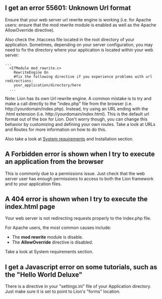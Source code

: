 ## I get an error 55601: Unknown Url format ##
Ensure that your web server url rewrite engine is working (i.e. for Apache users: ensure that the mod rewrite module is enabled as well as the Apache AllowOverride directive).

Also check the .htaccess file located in the root directory of your application. Sometimes, depending on your server configuration, you may need to fix the directory where your application is located within your web server:

```
...
  <IfModule mod_rewrite.c>
    RewriteEngine On
    #fix the following directive if you experience problems with url redirections:
    your_application/directory/here  
  ...
```

Note: Lion has its own Url rewrite engine. A common mistake is to try and make a call directly to the "index.php" file from the browser (i.e. http://yourdomain/index.php).
Instead, try using an URL ending with the .html extension (i.e. http://yourdomain/index.html). This is the default url format out of the box for Lion. Don't worry though, you can change this behavior by customizing and defining your own routes. Take a look at URLs and Routes for more information on how to do this.

Also take a look at [System requirements](SystemRequirements.md) and Installation section.

## A Forbidden error is shown when I try to execute an application from the browser ##
This is commonly due to a permissions issue.
Just check that the web server user has enough permissions to access to both the Lion framework and to your application files.

## A 404 error is shown when I try to execute the index.html page ##
Your web server is not redirecting requests properly to the index.php file.

For Apache users, the most common causes include:

  * The **mod rewrite** module is disable.
  * The **AllowOverride** directive is disabled.

Take a look at System requirements section.

## I get a Javascript error on some tutorials, such as the "Hello World Deluxe" ##
There is a directive in your "settings.ini" file of your Application directory. Just make sure it is set to point to Lion's "forms" location.